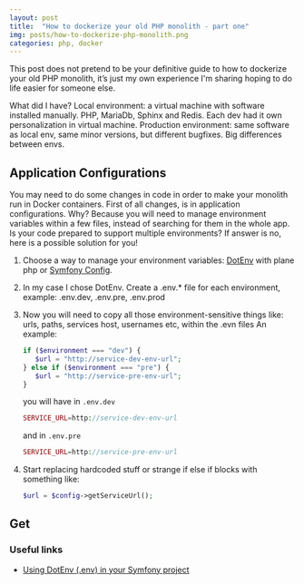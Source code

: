 ```yaml
---
layout: post
title:  "How to dockerize your old PHP monolith - part one"
img: posts/how-to-dockerize-php-monolith.png
categories: php, docker
---
```


This post does not pretend to be your definitive guide to how to dockerize your old PHP monolith, it’s just my own experience I'm sharing hoping to do life easier for someone else.

What did I have?
Local environment: a virtual machine with software installed manually.
PHP, MariaDb, Sphinx and Redis. Each dev had it own personalization in virtual machine.
Production environment: same software as local env, same minor versions, but different bugfixes.
Big differences between envs.

## Application Configurations
You may need to do some changes in code in order to make your monolith run in Docker containers.
First of all changes, is in application configurations. Why? Because you will need to manage environment variables within a few files, instead of searching for them in the whole app.
Is your code prepared to support multiple environments?
If answer is no, here is a possible solution for you!

1. Choose a way to manage your environment variables: [DotEnv](https://symfony.com/doc/current/components/dotenv.html) with plane php or [Symfony Config](https://symfony.com/doc/current/components/config.html).
2. In my case I chose DotEnv. Create a .env.* file for each environment, example: .env.dev, .env.pre, .env.prod
3. Now you will need to copy all those environment-sensitive things like: urls, paths, services host, usernames etc, within the .evn files
   An example:
   ```php
   if ($environment === "dev") {
      $url = "http://service-dev-env-url";
   } else if ($environment === "pre") {
      $url = "http://service-pre-env-url";
   } 
   ```
   you will have in `.env.dev`
   ```php
   SERVICE_URL=http://service-dev-env-url
   ```
   
   and in `.env.pre`
   ```php
   SERVICE_URL=http://service-pre-env-url
   ```
   
4. Start replacing hardcoded stuff or strange if else if blocks with something like:
   
   ```php
   $url = $config->getServiceUrl();
   ```
## Get 

### Useful links

* [Using DotEnv (.env) in your Symfony project](http://www.oliveradria.com/dotenv-symfony-project/)
